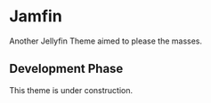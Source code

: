 # Jamfin
Another Jellyfin Theme aimed to please the masses.

## Development Phase
This theme is under construction.